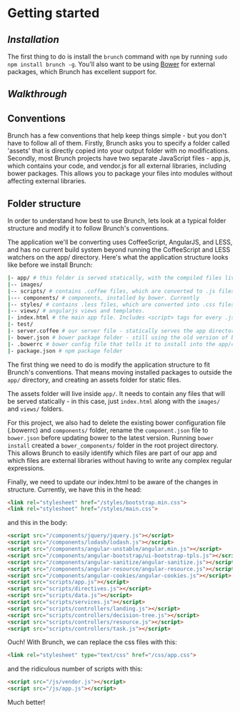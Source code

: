 # Getting started

## *Installation*
The first thing to do is install the ``brunch`` command with ``npm`` by running ``sudo npm install brunch -g``. You'll also want to be using [Bower](http://bower.io) for external packages, which Brunch has excellent support for.

## *Walkthrough*

## Conventions
Brunch has a few conventions that help keep things simple - but you don't have to follow all of them. Firstly, Brunch asks you to specify a folder called 'assets' that is directly copied into your output folder with no modifications. Secondly, most Brunch projects have two separate JavaScript files - app.js, which contains your code, and vendor.js for all external libraries, including bower packages. This allows you to package your files into modules without affecting external libraries.

## Folder structure
In order to understand how best to use Brunch, lets look at a typical folder structure and modify it to follow Brunch's conventions.

The application we'll be converting uses CoffeeScript, AngularJS, and LESS, and has no current build system beyond running the CoffeeScript and LESS watchers on the app/ directory. Here's what the application structure looks like before we install Brunch:

```bash
|- app/ # this folder is served statically, with the compiled files living alongside the originals
|-- images/
|-- scripts/ # contains .coffee files, which are converted to .js files by coffee -wc
|--- components/ # components, installed by bower. Currently
|-- styles/ # contains .less files, which are converted into .css files by the less watcher
|-- views/ # angularjs views and templates.
|- index.html # the main app file. Includes <script> tags for every .js file and bower component
|- test/
|- server.coffee # our server file - statically serves the app directory when run.
|- bower.json # bower package folder - still using the old version of bower
|- .bowerrc # bower config file that tells it to install into the app/components folder
|- package.json # npm package folder
```


The first thing we need to do is modify the application structure to fit Brunch's conventions. That means moving installed packages to outside the ``app/`` directory, and creating an assets folder for static files.

The assets folder will live inside ``app/``. It needs to contain any files that will be served statically - in this case, just ``index.html`` along with the ``images/`` and ``views/`` folders.

For this project, we also had to delete the existing bower configuration file (.bowerrc) and ``components/`` folder, rename the ``component.json`` file to ``bower.json`` before updating bower to the latest version. Running ``bower install`` created a ``bower_components/`` folder in the root project directory. This allows Brunch to easily identify which files are part of our app and which files are external libraries without having to write any complex regular expressions.

Finally, we need to update our index.html to be aware of the changes in structure. Currently, we have this in the head:

```html
<link rel="stylesheet" href="/styles/bootstrap.min.css">
<link rel="stylesheet" href="/styles/main.css">
```

and this in the body:

```html
<script src="/components/jquery/jquery.js"></script>
<script src="/components/lodash/lodash.js"></script>
<script src="/components/angular-unstable/angular.min.js"></script>
<script src="/components/angular-bootstrap/ui-bootstrap-tpls.js"></script>
<script src="/components/angular-sanitize/angular-sanitize.js"></script>
<script src="/components/angular-resource/angular-resource.js"></script>
<script src="/components/angular-cookies/angular-cookies.js"></script>
<script src="scripts/app.js"></script>
<script src="scripts/directives.js"></script>
<script src="scripts/data.js"></script>
<script src="scripts/services.js"></script>
<script src="scripts/controllers/landing.js"></script>
<script src="scripts/controllers/decision-tree.js"></script>
<script src="scripts/controllers/resource.js"></script>
<script src="scripts/controllers/task.js"></script>
```

Ouch! With Brunch, we can replace the css files with this:

```html
<link rel="stylesheet" type="text/css" href="/css/app.css">
```

and the ridiculous number of scripts with this:

```html
<script src="/js/vendor.js"></script>
<script src="/js/app.js"></script>
```

Much better!
